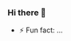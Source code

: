 ### Hi there 👋
- ⚡ Fun fact: ...

<!--
**MariaLedezma/MariaLedezma** is a ✨ _special_ ✨ repository because its `README.md` (this file) appears on your GitHub profile.

Here are some ideas to get you started:

- 🌱 I’m currently learning ...
- ⚡ Fun fact: ...
-->
